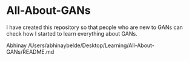 # All-About-GANs
I have created this repository so that people who are new to GANs can check how I started to learn everything about GANs. 

Abhinay
/Users/abhinaybelde/Desktop/Learning/All-About-GANs/README.md